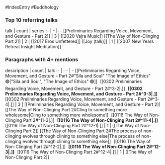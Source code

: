 #IndexEntry #Buddhology

### Top 10 referring talks
talk | count | series
:- | - |: -
[[Preliminaries Regarding Voice, Movement, and Gesture - Part 2]] | 3 | [[2020 Vajra Music]]
[[The Way of Non-Clinging Part 2]] | 2 | [[2017 Eros Unfettered]]
[[Joy (talk)]] | 1 | [[2007 New Years Retreat Insight Meditation]]

### Paragraphs with 4+ mentions
description | count | talk
:- | : - | -
[[Preliminaries Regarding Voice, Movement, and Gesture - Part 2#"Sila and Soul" "The Image of Ethics" 🟢\|"Sila and Soul", "The Image of Ethics" 🟢]] &nbsp;&nbsp;[[0302 Preliminaries Regarding Voice, Movement, and Gesture - Part 2#^3-2\|.]] &nbsp; **[[0302 Preliminaries Regarding Voice, Movement, and Gesture - Part 2#^3-3\|.]]** &nbsp; [[0302 Preliminaries Regarding Voice, Movement, and Gesture - Part 2#^3-4\|.]] | 3 | [[Preliminaries Regarding Voice, Movement, and Gesture - Part 2]]
[[The Way of Non-Clinging Part 2#Cling to something more wholesome\|Cling to something more wholesome]] &nbsp;&nbsp;[[0116 The Way of Non-Clinging Part 2#^11-3\|.]] &nbsp; **[[0116 The Way of Non-Clinging Part 2#^11-4\|.]]** &nbsp; [[0116 The Way of Non-Clinging Part 2#^12-1\|.]] | 1 | [[The Way of Non-Clinging Part 2]]
[[The Way of Non-Clinging Part 2#The process of non-clinging evolves through clining to something else\|The process of non-clinging evolves through clining to something else]] &nbsp;&nbsp;[[0116 The Way of Non-Clinging Part 2#^12-2\|.]] &nbsp; **[[0116 The Way of Non-Clinging Part 2#^12-3\|.]]** &nbsp; [[0116 The Way of Non-Clinging Part 2#^12-4\|.]] | 1 | [[The Way of Non-Clinging Part 2]]


